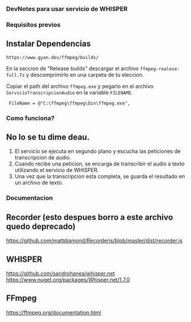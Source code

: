 ### DevNotes para usar servicio de WHISPER 

### Requisitos previos

## Instalar Dependencias 
```
https://www.gyan.dev/ffmpeg/builds/
```
En la seccion de "Release builds" descargar el archivo `ffmpeg-realese-full.7z` y descomprimirlo en una carpeta de tu eleccion.

Copiar el path del archivo `ffmpeg.exe` y pegarlo en el archivo `ServicioTranscripcionAudio` en la variable `FILENAME`.

```
 FileName = @"C:\ffmpeg\ffmpeg\bin\ffmpeg.exe",
```

### Como funciona?
## No lo se tu dime deau.

1. El servicio se ejecuta en segundo plano y escucha las peticiones de transcripcion de audio.
2. Cuando recibe una peticion, se encarga de transcribir el audio a texto utilizando el servicio de WHISPER.
3. Una vez que la transcripcion esta completa, se guarda el resultado en un archivo de texto.

### Documentacion 

## Recorder (esto despues borro a este archivo quedo deprecado)
https://github.com/mattdiamond/Recorderjs/blob/master/dist/recorder.js

## WHISPER 
https://github.com/sandrohanea/whisper.net
https://www.nuget.org/packages/Whisper.net/1.7.0

## FFmpeg 
https://ffmpeg.org/documentation.html